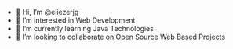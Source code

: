- 👋 Hi, I’m @eliezerjg
- 👀 I’m interested in Web Development
- 🌱 I’m currently learning Java Technologies 
- 💞️ I’m looking to collaborate on Open Source Web Based Projects



